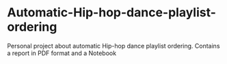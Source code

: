 # Automatic-Hip-hop-dance-playlist-ordering
Personal project about automatic Hip-hop dance playlist ordering. Contains a report in PDF format and a Notebook 
